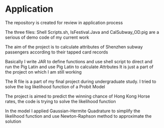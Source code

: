 # Application
The repository is created for review in application process

The three files: Shell Scripts.sh, IsFestival.Java and CalSubway_OD.pig are a serious of demo code of my current work

The aim of the project is to calculate attributes of Shenzhen subway passengers according to their tapped card records

Basically I write JAR to define functions and use shell script to direct and run the Pig Latin and use Pig Latin to calculate Attrbutes
It is just a part of the project on which I am still working


The R file is a part of my final project during undergraduate study. I tried to solve the log likelihood function of a Probit Model

The project is aimed to predict the winning chance of Hong Kong Horse rates, the code is trying to solve the likelihood function

In the model I applied Gaussian-Hermite Quadrature to simplify the likelihood function and use Newton-Raphson method to approximate the solution

